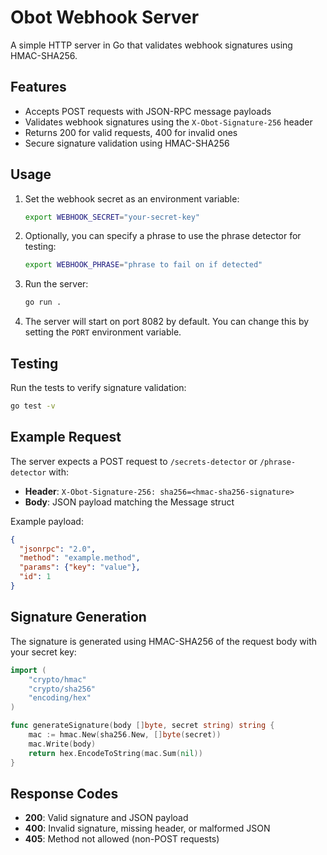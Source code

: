 # Obot Webhook Server

A simple HTTP server in Go that validates webhook signatures using HMAC-SHA256.

## Features

- Accepts POST requests with JSON-RPC message payloads
- Validates webhook signatures using the `X-Obot-Signature-256` header
- Returns 200 for valid requests, 400 for invalid ones
- Secure signature validation using HMAC-SHA256

## Usage

1. Set the webhook secret as an environment variable:
   ```bash
   export WEBHOOK_SECRET="your-secret-key"
   ```

2. Optionally, you can specify a phrase to use the phrase detector for testing:
   ```bash
   export WEBHOOK_PHRASE="phrase to fail on if detected"
   ```

3. Run the server:
   ```bash
   go run .
   ```

4. The server will start on port 8082 by default. You can change this by setting the `PORT` environment variable.

## Testing

Run the tests to verify signature validation:
```bash
go test -v
```

## Example Request

The server expects a POST request to `/secrets-detector` or `/phrase-detector` with:

- **Header**: `X-Obot-Signature-256: sha256=<hmac-sha256-signature>`
- **Body**: JSON payload matching the Message struct

Example payload:
```json
{
  "jsonrpc": "2.0",
  "method": "example.method",
  "params": {"key": "value"},
  "id": 1
}
```

## Signature Generation

The signature is generated using HMAC-SHA256 of the request body with your secret key:

```go
import (
    "crypto/hmac"
    "crypto/sha256"
    "encoding/hex"
)

func generateSignature(body []byte, secret string) string {
    mac := hmac.New(sha256.New, []byte(secret))
    mac.Write(body)
    return hex.EncodeToString(mac.Sum(nil))
}
```

## Response Codes

- **200**: Valid signature and JSON payload
- **400**: Invalid signature, missing header, or malformed JSON
- **405**: Method not allowed (non-POST requests)
